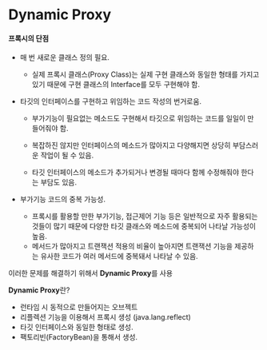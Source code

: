 # Dynamic Proxy

#### 프록시의 단점

- 매 번 새로운 클래스 정의 필요.

  - 실제 프록시 클래스(Proxy Class)는 실제 구현 클래스와 동일한 형태를 가지고 있기 때문에 구현 클래스의 Interface를 모두 구현해야 함.

    

- 타깃의 인터페이스를 구현하고 위임하는 코드 작성의 번거로움. 

  - 부가기능이 필요없는 메소드도 구현해서 타깃으로 위임하는 코드를 일일이 만들어줘야 함.

  - 복잡하진 않지만 인터페이스의 메소드가 많아지고 다양해지면 상당히 부담스러운 작업이 될 수 있음.

  - 타깃 인터페이스의 메소드가 추가되거나 변경될 때마다 함께 수정해줘야 한다는 부담도 있음.

    

- 부가기능 코드의 중복 가능성.

  - 프록시를 활용할 만한 부가기능, 접근제어 기능 등은 일반적으로 자주 활용되는 것들이 많기 때문에 다양한 타깃 클래스와 메소드에 중복되어 나타날 가능성이 높음.
  - 메서드가 많아지고 트랜잭션 적용의 비율이 높아지면 트랜잭션 기능을 제공하는 유사한 코드가 여러 메서드에 중복돼서 나타날 수 있음.



이러한 문제를 해결하기 위해서 **Dynamic Proxy**를 사용



**Dynamic Proxy**란?

- 런타임 시 동적으로 만들어지는 오브젝트
- 리플렉션 기능을 이용해서 프록시 생성 (java.lang.reflect)
- 타깃 인터페이스와 동일한 형태로 생성.
- 팩토리빈(FactoryBean)을 통해서 생성.


